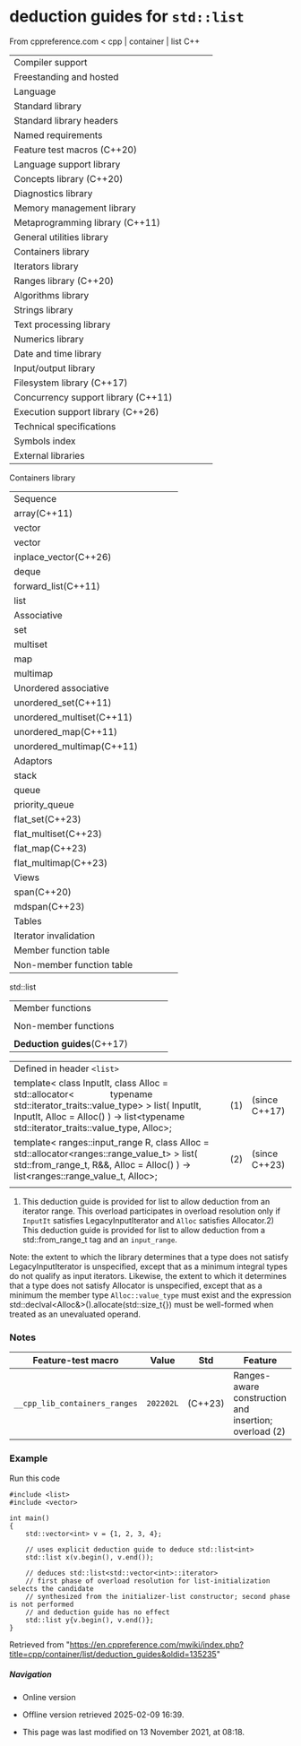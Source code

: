 # deduction guides for `std::list`

From cppreference.com
< cpp‎ | container‎ | list
C++

|  |  |  |  |  |
| --- | --- | --- | --- | --- |
| Compiler support | | | | |
| Freestanding and hosted | | | | |
| Language | | | | |
| Standard library | | | | |
| Standard library headers | | | | |
| Named requirements | | | | |
| Feature test macros (C++20) | | | | |
| Language support library | | | | |
| Concepts library (C++20) | | | | |
| Diagnostics library | | | | |
| Memory management library | | | | |
| Metaprogramming library (C++11) | | | | |
| General utilities library | | | | |
| Containers library | | | | |
| Iterators library | | | | |
| Ranges library (C++20) | | | | |
| Algorithms library | | | | |
| Strings library | | | | |
| Text processing library | | | | |
| Numerics library | | | | |
| Date and time library | | | | |
| Input/output library | | | | |
| Filesystem library (C++17) | | | | |
| Concurrency support library (C++11) | | | | |
| Execution support library (C++26) | | | | |
| Technical specifications | | | | |
| Symbols index | | | | |
| External libraries | | | | |

Containers library

|  |  |  |  |  |
| --- | --- | --- | --- | --- |
| Sequence | | | | |
| array(C++11) | | | | |
| vector | | | | |
| vector<bool> | | | | |
| inplace_vector(C++26) | | | | |
| deque | | | | |
| forward_list(C++11) | | | | |
| list | | | | |
| Associative | | | | |
| set | | | | |
| multiset | | | | |
| map | | | | |
| multimap | | | | |
| Unordered associative | | | | |
| unordered_set(C++11) | | | | |
| unordered_multiset(C++11) | | | | |
| unordered_map(C++11) | | | | |
| unordered_multimap(C++11) | | | | |
| Adaptors | | | | |
| stack | | | | |
| queue | | | | |
| priority_queue | | | | |
| flat_set(C++23) | | | | |
| flat_multiset(C++23) | | | | |
| flat_map(C++23) | | | | |
| flat_multimap(C++23) | | | | |
| Views | | | | |
| span(C++20) | | | | |
| mdspan(C++23) | | | | |
| Tables | | | | |
| Iterator invalidation | | | | |
| Member function table | | | | |
| Non-member function table | | | | |

std::list

|  |  |  |  |  |
| --- | --- | --- | --- | --- |
| Member functions | | | | |
| |  |  |  |  |  | | --- | --- | --- | --- | --- | | list::list | | | | | | list::~list | | | | | | list::operator= | | | | | | list::assign | | | | | | list::assign_range(C++23) | | | | | | list::get_allocator | | | | | | Element access | | | | | | list::front | | | | | | list::back | | | | | | Iterators | | | | | | list::beginlist::cbegin(C++11) | | | | | | list::endlist::cend(C++11) | | | | | | list::rbeginlist::crbegin(C++11) | | | | | | list::rendlist::crend(C++11) | | | | | | Capacity | | | | | | list::size | | | | | | list::empty | | | | | | list::max_size | | | | | | |  |  |  |  |  | | --- | --- | --- | --- | --- | | Modifiers | | | | | | list::clear | | | | | | list::insert | | | | | | list::insert_range(C++23) | | | | | | list::emplace(C++11) | | | | | | list::erase | | | | | | list::push_front | | | | | | list::emplace_front(C++11) | | | | | | list::prepend_range(C++23) | | | | | | list::pop_front | | | | | | list::push_back | | | | | | list::emplace_back(C++11) | | | | | | list::append_range(C++23) | | | | | | list::pop_back | | | | | | list::resize | | | | | | list::swap | | | | | | Operations | | | | | | list::merge | | | | | | list::splice | | | | | | list::removelist::remove_if | | | | | | list::reverse | | | | | | list::unique | | | | | | list::sort | | | | | |
| Non-member functions | | | | |
| |  |  |  |  |  | | --- | --- | --- | --- | --- | | operator==operator<=>(C++20) | | | | | | swap(std::list) | | | | | | erase(std::list)erase_if(std::list)(C++20)(C++20) | | | | | | |  |  |  |  |  | | --- | --- | --- | --- | --- | | operator!=operator<operator>operator<=operator>=(until C++20)(until C++20)(until C++20)(until C++20)(until C++20) | | | | | |
| ****Deduction guides****(C++17) | | | | |

|  |  |  |
| --- | --- | --- |
| Defined in header `<list>` |  |  |
| template< class InputIt,  class Alloc = std::allocator<                typename std::iterator_traits<InputIt>::value_type> >  list( InputIt, InputIt, Alloc = Alloc() ) -> list<typename std::iterator_traits<InputIt>::value_type, Alloc>; | (1) | (since C++17) |
| template< ranges::input_range R,  class Alloc = std::allocator<ranges::range_value_t<R>> >  list( std::from_range_t, R&&, Alloc = Alloc() ) -> list<ranges::range_value_t<R>, Alloc>; | (2) | (since C++23) |
|  |  |  |

1) This deduction guide is provided for list to allow deduction from an iterator range. This overload participates in overload resolution only if `InputIt` satisfies LegacyInputIterator and `Alloc` satisfies Allocator.2) This deduction guide is provided for list to allow deduction from a std::from_range_t tag and an `input_range`.

Note: the extent to which the library determines that a type does not satisfy LegacyInputIterator is unspecified, except that as a minimum integral types do not qualify as input iterators. Likewise, the extent to which it determines that a type does not satisfy Allocator is unspecified, except that as a minimum the member type `Alloc::value_type` must exist and the expression std::declval<Alloc&>().allocate(std::size_t{}) must be well-formed when treated as an unevaluated operand.

### Notes

| Feature-test macro | Value | Std | Feature |
| --- | --- | --- | --- |
| `__cpp_lib_containers_ranges` | `202202L` | (C++23) | Ranges-aware construction and insertion; overload (2) |

### Example

Run this code

```
#include <list>
#include <vector>
 
int main()
{
    std::vector<int> v = {1, 2, 3, 4};
 
    // uses explicit deduction guide to deduce std::list<int>
    std::list x(v.begin(), v.end());
 
    // deduces std::list<std::vector<int>::iterator>
    // first phase of overload resolution for list-initialization selects the candidate
    // synthesized from the initializer-list constructor; second phase is not performed
    // and deduction guide has no effect
    std::list y{v.begin(), v.end()};
}

```

Retrieved from "<https://en.cppreference.com/mwiki/index.php?title=cpp/container/list/deduction_guides&oldid=135235>"

##### Navigation

- Online version
- Offline version retrieved 2025-02-09 16:39.

- This page was last modified on 13 November 2021, at 08:18.
